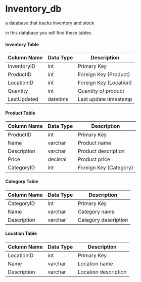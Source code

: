 # Inventory_db
a database that tracks inventory and stock 


in this database you will find these tables 

#### Inventory Table
| Column Name    | Data Type | Description         |
|----------------|-----------|---------------------|
| InventoryID    | int       | Primary Key         |
| ProductID      | int       | Foreign Key (Product)|
| LocationID     | int       | Foreign Key (Location)|
| Quantity       | int       | Quantity of product |
| LastUpdated    | datetime  | Last update timestamp|

#### Product Table
| Column Name    | Data Type | Description         |
|----------------|-----------|---------------------|
| ProductID      | int       | Primary Key         |
| Name           | varchar   | Product name        |
| Description    | varchar   | Product description |
| Price          | decimal   | Product price       |
| CategoryID     | int       | Foreign Key (Category)|

#### Category Table
| Column Name    | Data Type | Description         |
|----------------|-----------|---------------------|
| CategoryID     | int       | Primary Key         |
| Name           | varchar   | Category name       |
| Description    | varchar   | Category description|

#### Location Table
| Column Name    | Data Type | Description         |
|----------------|-----------|---------------------|
| LocationID     | int       | Primary Key         |
| Name           | varchar   | Location name       |
| Description    | varchar   | Location description|
